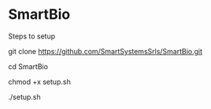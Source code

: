# SmartBio

Steps to setup

git clone https://github.com/SmartSystemsSrls/SmartBio.git

cd SmartBio

chmod +x setup.sh

./setup.sh

